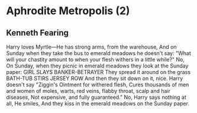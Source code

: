 # Aphrodite Metropolis (2)
## Kenneth Fearing
Harry loves Myrtle—He has strong arms, from the warehouse,
And on Sunday when they take the bus to emerald meadows he doesn't say:
"What will your chastity amount to when your flesh withers in a little while?"
No,
On Sunday, when they picnic in emerald meadows they look at the Sunday paper:
GIRL SLAYS BANKER-BETRAYER
They spread it around on the grass
BATH-TUB STIRS JERSEY ROW
And then they sit down on it, nice.
Harry doesn't say "Ziggin's Ointment for withered flesh,
Cures thousands of men and women of moles, warts, red veins, flabby throat,
scalp and hair diseases,
Not expensive, and fully guaranteed."
No,
Harry says nothing at all,
He smiles,
And they kiss in the emerald meadows on the Sunday paper.